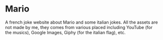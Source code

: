 # Mario

A french joke website about Mario and some italian jokes.
All the assets are not made by me, they comes from various placed including YouTube (for the musics), Google Images, Giphy (for the italian flag), etc.
